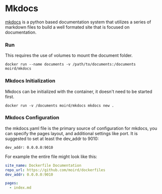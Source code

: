 # Mkdocs #
[mkdocs](http://www.mkdocs.org/) is a python based documentation system that utilizes a series of markdown files to build a well formated site that is focused on documentation.

### Run ###
This requires the use of volumes to mount the document folder.
```shell
docker run --name documents -v /path/to/documents:/documents moird/mkdocs
```

### Mkdocs Initialization ###
Mkdocs can be initialized with the container, it doesn't need to be started first.
```shell
docker run -v /documents moird/mkdocs mkdocs new .
```

### Mkdocs Configuration ###
the mkdocs.yaml file is the primary source of configuration for mkdocs, you can specify the pages layout, and additional settings like port.  It is suggested to set at least the dev_addr to 9010:
```shell
dev_addr: 0.0.0.0:9010
```

For example the entire file might look like this:
```yaml
site_name: Dockerfile Documentation
repo_url: https://github.com/moird/dockerfiles
dev_addr: 0.0.0.0:9010

pages:
  - index.md
```

